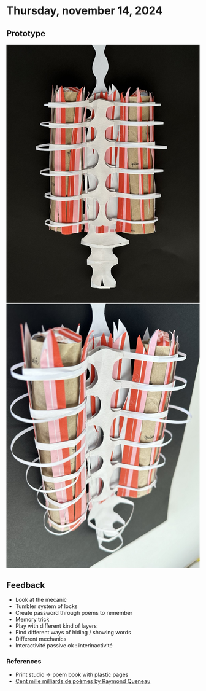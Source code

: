 # Thursday, november 14, 2024

## Prototype
![](images/paper-protoype-14nov-1.jpeg)
![](images/paper-protoype-14nov-1-1.jpeg)

## Feedback
- Look at the mecanic
- Tumbler system of locks
- Create password through poems to remember 
- Memory trick 
- Play with different kind of layers 
- Find different ways of hiding / showing words 
- Different mechanics 
- Interactivité passive ok : interinactivité

### References
- Print studio -> poem book with plastic pages 
- [Cent mille milliards de poèmes by Raymond Queneau](https://fr.wikipedia.org/wiki/Cent_mille_milliards_de_po%C3%A8mes)
